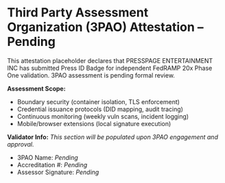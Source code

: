 # Third Party Assessment Organization (3PAO) Attestation – Pending

This attestation placeholder declares that PRESSPAGE ENTERTAINMENT INC has submitted Press ID Badge for independent FedRAMP 20x Phase One validation. 3PAO assessment is pending formal review.

**Assessment Scope:**
- Boundary security (container isolation, TLS enforcement)
- Credential issuance protocols (DID mapping, audit tracing)
- Continuous monitoring (weekly vuln scans, incident logging)
- Mobile/browser extensions (local signature execution)

**Validator Info:**
_This section will be populated upon 3PAO engagement and approval._
- 3PAO Name: _Pending_
- Accreditation #: _Pending_
- Assessor Signature: _Pending_